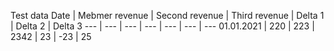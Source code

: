 Test data
Date | Mebmer revenue | Second revenue | Third revenue | Delta 1 | Delta 2 | Delta 3
--- | --- | --- | --- | --- | --- | ---
01.01.2021 | 220 | 223 | 2342 | 23 | -23 | 25

